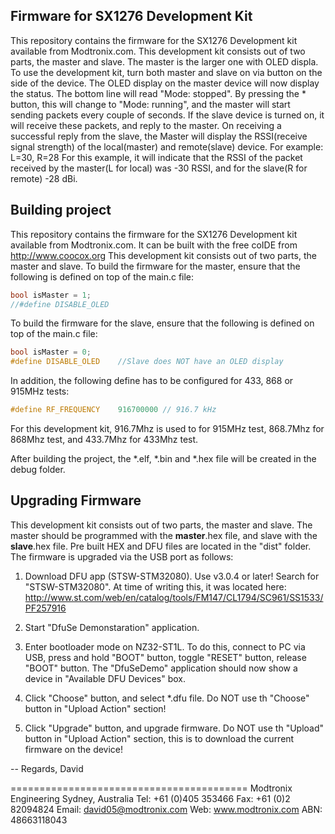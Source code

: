 ## Firmware for SX1276 Development Kit
This repository contains the firmware for the SX1276 Development kit available from Modtronix.com. This development kit consists out of two parts, the master and slave. The master is the larger one with OLED displa. To use the development kit, turn both master and slave on via button on the side of the device. The OLED display on the master device will now display the status. The bottom line will read "Mode: stopped". By pressing the * button, this will change to "Mode: running", and the master will start sending packets every couple of seconds. If the slave device is turned on, it will receive these packets, and reply to the master. On receiving a successful reply from the slave, the Master will display the RSSI(receive signal strength) of the local(master) and remote(slave) device. For example:
L=30, R=28
For this example, it will indicate that the RSSI of the packet received by the master(L for local) was -30 RSSI, and for the slave(R for remote) -28 dBi.

## Building project
This repository contains the firmware for the SX1276 Development kit available from Modtronix.com. It can be built with the free coIDE from http://www.coocox.org
This development kit consists out of two parts, the master and slave.
To build the firmware for the master, ensure that the following is defined on top of the main.c file:

```c
bool isMaster = 1;
//#define DISABLE_OLED
```
To build the firmware for the slave, ensure that the following is defined on top of the main.c file:

```c
bool isMaster = 0;
#define DISABLE_OLED	//Slave does NOT have an OLED display
```

In addition, the following define has to be configured for 433, 868 or 915MHz tests:

```c
#define RF_FREQUENCY 	916700000 // 916.7 kHz
```
For this development kit, 916.7Mhz is used to for 915MHz test, 868.7Mhz for 868Mhz test, and 433.7Mhz for 433Mhz test. 

After building the project, the *.elf, *.bin and *.hex file will be created in the debug folder.


## Upgrading Firmware
This development kit consists out of two parts, the master and slave. The master should be programmed with the **master**.hex file, and slave with the **slave**.hex file. Pre built HEX and DFU files are located in the "dist" folder. The firmware is upgraded via the USB port as follows:

1) Download DFU app (STSW-STM32080). Use v3.0.4 or later! Search for "STSW-STM32080". At time of writing
this, it was located here:
http://www.st.com/web/en/catalog/tools/FM147/CL1794/SC961/SS1533/PF257916

2) Start "DfuSe Demonstaration" application.

3) Enter bootloader mode on NZ32-ST1L. To do this, connect to PC via USB, press and hold "BOOT" button,
   toggle "RESET" button, release "BOOT" button. The "DfuSeDemo" application should now show a device in
   "Available DFU Devices" box.
  
4) Click "Choose" button, and select *.dfu file. Do NOT use th "Choose" button in "Upload Action" section!

5) Click "Upgrade" button, and upgrade firmware. Do NOT use th "Upload" button in "Upload Action" section, this
   is to download the current firmware on the device!  

-- 
Regards, David

=========================================
Modtronix Engineering
Sydney, Australia
Tel: +61 (0)405 353466
Fax: +61 (0)2 82094824
Email: david05@modtronix.com
Web: www.modtronix.com
ABN: 48663118043
